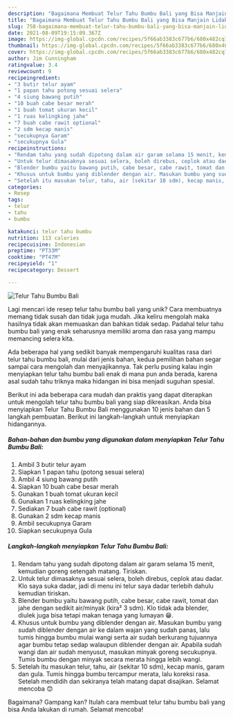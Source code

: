 ```yaml
---
description: "Bagaimana Membuat Telur Tahu Bumbu Bali yang Bisa Manjain Lidah"
title: "Bagaimana Membuat Telur Tahu Bumbu Bali yang Bisa Manjain Lidah"
slug: 758-bagaimana-membuat-telur-tahu-bumbu-bali-yang-bisa-manjain-lidah
date: 2021-08-09T19:15:09.367Z
image: https://img-global.cpcdn.com/recipes/5f66ab3383c677b6/680x482cq70/telur-tahu-bumbu-bali-foto-resep-utama.jpg
thumbnail: https://img-global.cpcdn.com/recipes/5f66ab3383c677b6/680x482cq70/telur-tahu-bumbu-bali-foto-resep-utama.jpg
cover: https://img-global.cpcdn.com/recipes/5f66ab3383c677b6/680x482cq70/telur-tahu-bumbu-bali-foto-resep-utama.jpg
author: Jim Cunningham
ratingvalue: 3.4
reviewcount: 9
recipeingredient:
- "3 butir telur ayam"
- "1 papan tahu potong sesuai selera"
- "4 siung bawang putih"
- "10 buah cabe besar merah"
- "1 buah tomat ukuran kecil"
- "1 ruas kelingking jahe"
- "7 buah cabe rawit optional"
- "2 sdm kecap manis"
- "secukupnya Garam"
- "secukupnya Gula"
recipeinstructions:
- "Rendam tahu yang sudah dipotong dalam air garam selama 15 menit, kemudian goreng setengah matang. Tiriskan."
- "Untuk telur dimasaknya sesuai selera, boleh direbus, ceplok atau dadar. Klo saya suka dadar, jadi di menu ini telur saya dadar terlebih dahulu kemudian tiriskan."
- "Blender bumbu yaitu bawang putih, cabe besar, cabe rawit, tomat dan jahe dengan sedikit air/minyak (kira² 3 sdm). Klo tidak ada blender, diulek juga bisa tetapi makan tenaga yang lumayan 😁."
- "Khusus untuk bumbu yang diblender dengan air. Masukan bumbu yang sudah diblender dengan air ke dalam wajan yang sudah panas, lalu tumis hingga bumbu mulai wangi serta air sudah berkurang tujuannya agar bumbu tetap sedap walaupun diblender dengan air. Apabila sudah wangi dan air sudah menyusut, masukan minyak goreng secukupnya. Tumis bumbu dengan minyak secara merata hingga lebih wangi."
- "Setelah itu masukan telur, tahu, air (sekitar 10 sdm), kecap manis, garam dan gula. Tumis hingga bumbu tercampur merata, lalu koreksi rasa. Setelah mendidih dan sekiranya telah matang dapat disajikan. Selamat mencoba 😊"
categories:
- Resep
tags:
- telur
- tahu
- bumbu

katakunci: telur tahu bumbu 
nutrition: 113 calories
recipecuisine: Indonesian
preptime: "PT33M"
cooktime: "PT47M"
recipeyield: "1"
recipecategory: Dessert

---
```



![Telur Tahu Bumbu Bali](https://img-global.cpcdn.com/recipes/5f66ab3383c677b6/680x482cq70/telur-tahu-bumbu-bali-foto-resep-utama.jpg)

Lagi mencari ide resep telur tahu bumbu bali yang unik? Cara membuatnya memang tidak susah dan tidak juga mudah. Jika keliru mengolah maka hasilnya tidak akan memuaskan dan bahkan tidak sedap. Padahal telur tahu bumbu bali yang enak seharusnya memiliki aroma dan rasa yang mampu memancing selera kita.



Ada beberapa hal yang sedikit banyak mempengaruhi kualitas rasa dari telur tahu bumbu bali, mulai dari jenis bahan, kedua pemilihan bahan segar sampai cara mengolah dan menyajikannya. Tak perlu pusing kalau ingin menyiapkan telur tahu bumbu bali enak di mana pun anda berada, karena asal sudah tahu triknya maka hidangan ini bisa menjadi suguhan spesial.


Berikut ini ada beberapa cara mudah dan praktis yang dapat diterapkan untuk mengolah telur tahu bumbu bali yang siap dikreasikan. Anda bisa menyiapkan Telur Tahu Bumbu Bali menggunakan 10 jenis bahan dan 5 langkah pembuatan. Berikut ini langkah-langkah untuk menyiapkan hidangannya.

<!--inarticleads1-->

##### Bahan-bahan dan bumbu yang digunakan dalam menyiapkan Telur Tahu Bumbu Bali:

1. Ambil 3 butir telur ayam
1. Siapkan 1 papan tahu (potong sesuai selera)
1. Ambil 4 siung bawang putih
1. Siapkan 10 buah cabe besar merah
1. Gunakan 1 buah tomat ukuran kecil
1. Gunakan 1 ruas kelingking jahe
1. Sediakan 7 buah cabe rawit (optional)
1. Gunakan 2 sdm kecap manis
1. Ambil secukupnya Garam
1. Siapkan secukupnya Gula




<!--inarticleads2-->

##### Langkah-langkah menyiapkan Telur Tahu Bumbu Bali:

1. Rendam tahu yang sudah dipotong dalam air garam selama 15 menit, kemudian goreng setengah matang. Tiriskan.
1. Untuk telur dimasaknya sesuai selera, boleh direbus, ceplok atau dadar. Klo saya suka dadar, jadi di menu ini telur saya dadar terlebih dahulu kemudian tiriskan.
1. Blender bumbu yaitu bawang putih, cabe besar, cabe rawit, tomat dan jahe dengan sedikit air/minyak (kira² 3 sdm). Klo tidak ada blender, diulek juga bisa tetapi makan tenaga yang lumayan 😁.
1. Khusus untuk bumbu yang diblender dengan air. Masukan bumbu yang sudah diblender dengan air ke dalam wajan yang sudah panas, lalu tumis hingga bumbu mulai wangi serta air sudah berkurang tujuannya agar bumbu tetap sedap walaupun diblender dengan air. Apabila sudah wangi dan air sudah menyusut, masukan minyak goreng secukupnya. Tumis bumbu dengan minyak secara merata hingga lebih wangi.
1. Setelah itu masukan telur, tahu, air (sekitar 10 sdm), kecap manis, garam dan gula. Tumis hingga bumbu tercampur merata, lalu koreksi rasa. Setelah mendidih dan sekiranya telah matang dapat disajikan. Selamat mencoba 😊




Bagaimana? Gampang kan? Itulah cara membuat telur tahu bumbu bali yang bisa Anda lakukan di rumah. Selamat mencoba!
